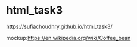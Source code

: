 # html_task3
https://sufiachoudhry.github.io/html_task3/

mockup:https://en.wikipedia.org/wiki/Coffee_bean
